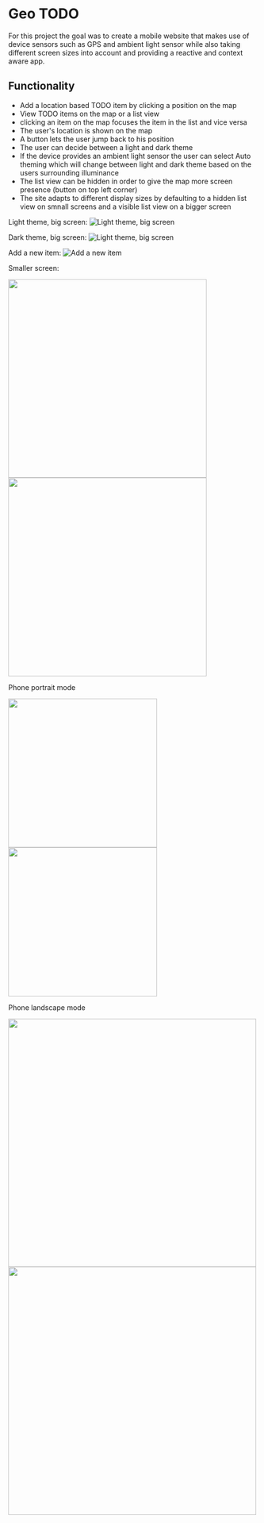 # Geo TODO
For this project the goal was to create a mobile website that makes use of device sensors such as GPS and ambient light sensor while also taking different
screen sizes into account and providing a reactive and context aware app.

## Functionality
- Add a location based TODO item by clicking a position on the map
- View TODO items on the map or a list view
- clicking an item on the map focuses the item in the list and vice versa
- The user's location is shown on the map
- A button lets the user jump back to his position
- The user can decide between a light and dark theme
- If the device provides an ambient light sensor the user can select Auto theming which will change between light and dark theme based on the users surrounding illuminance
- The list view can be hidden in order to give the map more screen presence (button on top left corner)
- The site adapts to different display sizes by defaulting to a hidden list view on smnall screens and a visible list view on a bigger screen

Light theme, big screen:
![Light theme, big screen](screenshots/1.png)

Dark theme, big screen:
![Light theme, big screen](screenshots/2.png)

Add a new item:
![Add a new item](screenshots/3.png)

Smaller screen:
<p float="left">
  <img src="/screenshots/4.png" width="400" />
  <img src="/screenshots/5.png" width="400" />
</p>

Phone portrait mode
<p float="left">
  <img src="/screenshots/6.png" width="300" />
  <img src="/screenshots/7.png" width="300" />
</p>

Phone landscape mode
<p float="left">
  <img src="/screenshots/8.png" width="500" />
  <img src="/screenshots/9.png" width="500" />
</p>

